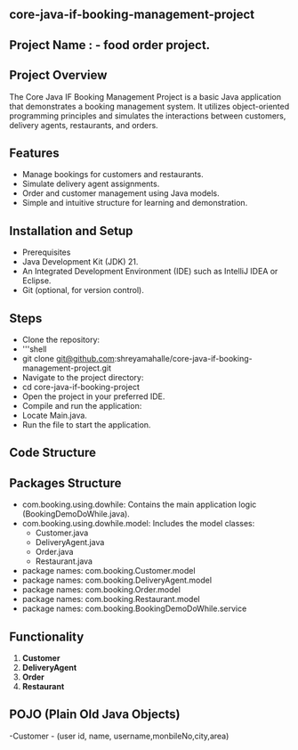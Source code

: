## **core-java-if-booking-management-project** 

## **Project Name : - food order project.**

## **Project Overview**

The Core Java IF Booking Management Project is a basic Java application that demonstrates a booking management system. It utilizes object-oriented programming principles and simulates the interactions between customers, delivery agents, restaurants, and orders.

## **Features**

- Manage bookings for customers and restaurants.
- Simulate delivery agent assignments.
- Order and customer management using Java models.
- Simple and intuitive structure for learning and demonstration.

## **Installation and Setup**
- Prerequisites
- Java Development Kit (JDK) 21.
- An Integrated Development Environment (IDE) such as IntelliJ IDEA or Eclipse.
- Git (optional, for version control).

## **Steps**
- Clone the repository:
- '''shell
- git clone git@github.com:shreyamahalle/core-java-if-booking-management-project.git
- Navigate to the project directory:
- cd core-java-if-booking-project
- Open the project in your preferred IDE.
- Compile and run the application:
- Locate Main.java.
- Run the file to start the application.

## **Code Structure**  
## **Packages Structure**
- com.booking.using.dowhile: Contains the main application logic (BookingDemoDoWhile.java).
- com.booking.using.dowhile.model: Includes the model classes:
  - Customer.java
  - DeliveryAgent.java
  - Order.java
  - Restaurant.java
- package names: com.booking.Customer.model
- package names: com.booking.DeliveryAgent.model
- package names: com.booking.Order.model
- package names: com.booking.Restaurant.model
- package names: com.booking.BookingDemoDoWhile.service

## **Functionality**
1. **Customer**
2. **DeliveryAgent**
3. **Order**
4. **Restaurant**

## **POJO (Plain Old Java Objects)**

-Customer - (user id, name, username,monbileNo,city,area)
